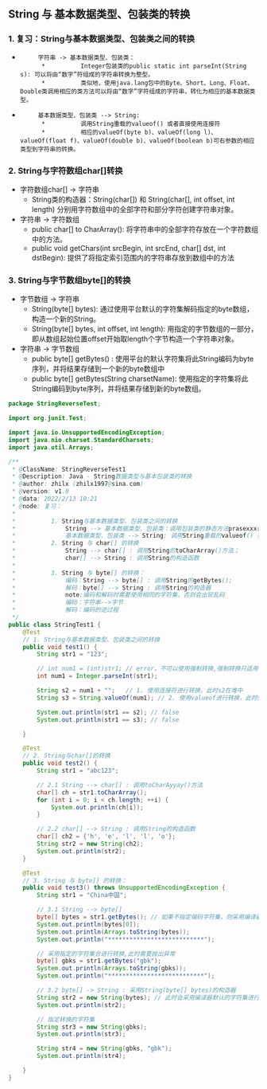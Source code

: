 ## String 与 基本数据类型、包装类的转换

### 1. 复习：String与基本数据类型、包装类之间的转换

*          字符串 -> 基本数据类型、包装类：
            *          Integer包装类的public static int parseInt(String s): 可以将由“数字”符组成的字符串转换为整型。
            *          类似地，使用java.lang包中的Byte、Short、Long、Float、Double类调用相应的类方法可以将由“数字”字符组成的字符串，转化为相应的基本数据类型。
*          基本数据类型、包装类 --> String: 
            *          调用String重载的valueof() 或者直接使用连接符
            *          相应的valueOf(byte b)、valueOf(long l)、valueOf(float f)、valueOf(double b)、valueOf(boolean b)可右参数的相应类型到字符串的转换。



### 2. String与字符数组char[]转换

- 字符数组char[] -> 字符串
    - String类的构造器：String(char[]) 和 String(char[], int offset, int length) 分别用字符数组中的全部字符和部分字符创建字符串对象。
- 字符串 -> 字符数组
    - public char[] to CharArray(): 将字符串中的全部字符存放在一个字符数组中的方法。
    - public void getChars(int srcBegin, int srcEnd, char[] dst, int dstBegin): 提供了将指定索引范围内的字符串存放到数组中的方法



### 3. String与字节数组byte[]的转换

- 字节数组 -> 字符串
    - String(byte[] bytes): 通过使用平台默认的字符集解码指定的byte数组，构造一个新的String。
    - String(byte[] bytes, int offset, int length): 用指定的字节数组的一部分，即从数组起始位置offset开始取length个字节构造一个字符串对象。
- 字符串 -> 字节数组
    - public byte[] getBytes() : 使用平台的默认字符集将此String编码为byte序列，并将结果存储到一个新的byte数组中
    - public byte[] getBytes(String charsetName): 使用指定的字符集将此String编码到byte序列，并将结果存储到新的byte数组。

```java
package StringReverseTest;

import org.junit.Test;

import java.io.UnsupportedEncodingException;
import java.nio.charset.StandardCharsets;
import java.util.Arrays;

/**
 * @ClassName: StringReverseTest1
 * @Description: Java - String数据类型与基本包装类的转换
 * @author: zhilx (zhilx1997@sina.com)
 * @version: v1.0
 * @data: 2022/2/13 10:21
 * @node: 复习：
 *
 *          1. String与基本数据类型、包装类之间的转换
 *              String --> 基本数据类型、包装类：调用包装类的静态方法prasexxx(str);
 *              基本数据类型、包装类 --> String: 调用String重载的valueof() 或者直接使用连接符
 *          2. String 与 char[] 的转换
 *              String --> char[] : 调用String的toCharArray()方法；
 *              char[] --> String : 调用String的构造函数
 *
 *          3. String 与 byte[] 的转换：
 *              编码：String --> byte[] : 调用String的getBytes();
 *              解码：byte[] --> String : 调用String的构造器
 *              note:编码和解码时需要使用相同的字符集，否则会出现乱码
 *              编码：字符串-->字节
 *              解码：编码的逆过程
 */
public class StringTest1 {
    @Test
    // 1. String与基本数据类型、包装类之间的转换
    public void test1() {
        String str1 = "123";

        // int num1 = (int)str1; // error，不可以使用强制转换,强制转换只适用于子父类关系
        int num1 = Integer.parseInt(str1);

        String s2 = num1 + "";   // 1. 使用连接符进行转换，此时s2在堆中
        String s3 = String.valueOf(num1); // 2. 使用valueof进行转换，此时s3在堆中

        System.out.println(str1 == s2); // false
        System.out.println(str1 == s3); // false

    }

    @Test
    // 2. String与char[]的转换
    public void test2() {
        String str1 = "abc123";

        // 2.1 String --> char[] : 调用toCharAyyay()方法
        char[] ch = str1.toCharArray();
        for (int i = 0; i < ch.length; ++i) {
            System.out.println(ch[i]);
        }

        // 2.2 char[] --> String : 调用String的构造函数
        char[] ch2 = {'h', 'e', 'l', 'l', 'o'};
        String str2 = new String(ch2);
        System.out.println(str2);
    }

    @Test
    // 3. String 与 byte[] 的转换：
    public void test3() throws UnsupportedEncodingException {
        String str1 = "China中国";

        // 3.1 String --> byte[]
        byte[] bytes = str1.getBytes(); // 如果不指定编码字符集，则采用编译器默认的字符集
        System.out.println(bytes[0]);
        System.out.println(Arrays.toString(bytes));
        System.out.println("***************************");

        // 采用指定的字符集合进行转换,此时需要抛出异常
        byte[] gbks = str1.getBytes("gbk");
        System.out.println(Arrays.toString(gbks));
        System.out.println("***************************");

        // 3.2 byte[] -> String : 采用String(byte[] bytes)的构造器
        String str2 = new String(bytes); // 此时会采用编译器默认的字符集进行转换
        System.out.println(str2);

        // 指定转换的字符集
        String str3 = new String(gbks);
        System.out.println(str3);

        String str4 = new String(gbks, "gbk");
        System.out.println(str4);

    }
}

```

